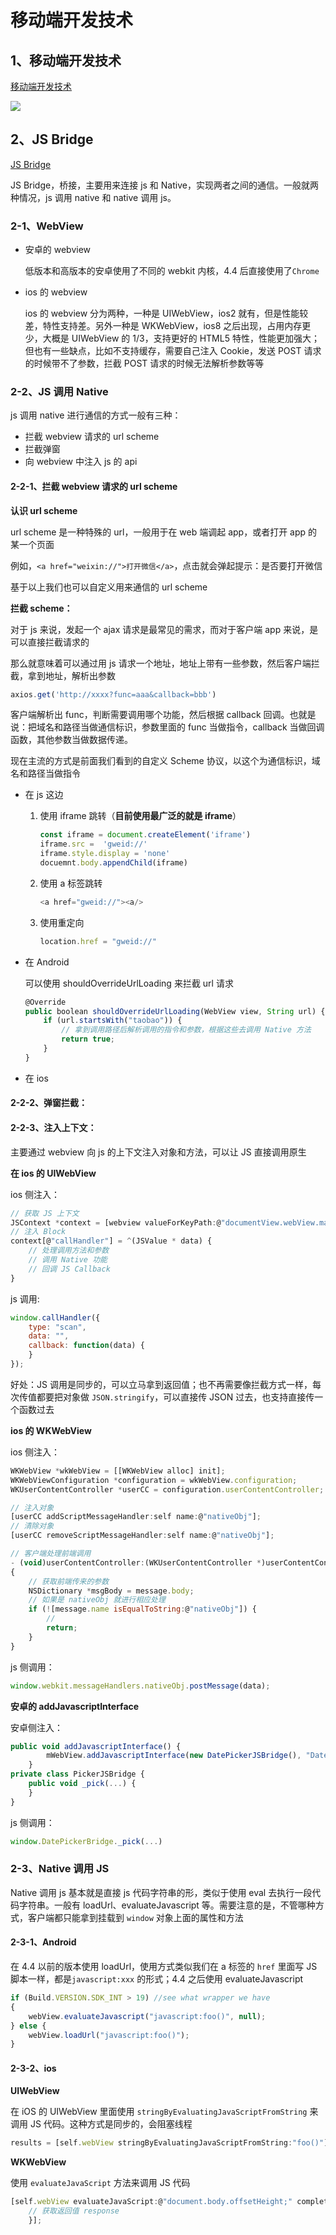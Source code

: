 # 移动端开发技术



## 1、移动端开发技术

[移动端开发技术](https://juejin.cn/post/6915377977765134344#heading-17)

![](../imgs/img11.jpg)



## 2、JS Bridge

[JS Bridge](https://juejin.cn/post/6916316666208976904#heading-19)

JS Bridge，桥接，主要用来连接 js 和 Native，实现两者之间的通信。一般就两种情况，js 调用 native 和 native 调用 js。



### 2-1、WebView

- 安卓的 webview

  低版本和高版本的安卓使用了不同的 webkit 内核，4.4 后直接使用了`Chrome`

- ios 的 webview

  ios 的 webview 分为两种，一种是 UIWebView，ios2 就有，但是性能较差，特性支持差。另外一种是 WKWebView，ios8 之后出现，占用内存更少，大概是 UIWebView 的 1/3，支持更好的 HTML5 特性，性能更加强大；但也有一些缺点，比如不支持缓存，需要自己注入 Cookie，发送 POST 请求的时候带不了参数，拦截 POST 请求的时候无法解析参数等等



### 2-2、JS 调用 Native

js 调用 native 进行通信的方式一般有三种：

- 拦截 webview 请求的 url scheme
- 拦截弹窗
- 向 webview 中注入 js 的 api

#### 2-2-1、拦截 webview 请求的 url scheme

**认识 url scheme**

url scheme 是一种特殊的 url，一般用于在 web 端调起 app，或者打开 app 的某一个页面

例如，`<a href="weixin://">打开微信</a>`，点击就会弹起提示：是否要打开微信

基于以上我们也可以自定义用来通信的 url scheme

**拦截 scheme：**

对于 js 来说，发起一个 ajax 请求是最常见的需求，而对于客户端 app 来说，是可以直接拦截请求的

那么就意味着可以通过用 js 请求一个地址，地址上带有一些参数，然后客户端拦截，拿到地址，解析出参数

```js
axios.get('http://xxxx?func=aaa&callback=bbb')
```

客户端解析出 func，判断需要调用哪个功能，然后根据 callback 回调。也就是说：把域名和路径当做通信标识，参数里面的 func 当做指令，callback 当做回调函数，其他参数当做数据传递。

现在主流的方式是前面我们看到的自定义 Scheme 协议，以这个为通信标识，域名和路径当做指令

- 在 js 这边

  1. 使用 iframe 跳转（**目前使用最广泛的就是 iframe**）

     ```js
     const iframe = document.createElement('iframe')
     iframe.src =  'gweid://'
     iframe.style.display = 'none'
     docuemnt.body.appendChild(iframe)
     ```

  2. 使用 a 标签跳转
      ```js
      <a href="gweid://"><a/>
      ```
      
  3. 使用重定向
  
      ```js
      location.href = "gweid://"
      ```
  
- 在 Android

  可以使用 shouldOverrideUrlLoading 来拦截 url 请求

  ```js
  @Override
  public boolean shouldOverrideUrlLoading(WebView view, String url) {
      if (url.startsWith("taobao")) {
          // 拿到调用路径后解析调用的指令和参数，根据这些去调用 Native 方法
          return true;
      }
  }
  ```

- 在 ios

  



#### 2-2-2、弹窗拦截：



#### 2-2-3、注入上下文：

主要通过 webview 向 js 的上下文注入对象和方法，可以让 JS 直接调用原生

**在 ios 的 UIWebView**

ios 侧注入：

```js
// 获取 JS 上下文
JSContext *context = [webview valueForKeyPath:@"documentView.webView.mainFrame.javaScriptContext"];
// 注入 Block
context[@"callHandler"] = ^(JSValue * data) {
    // 处理调用方法和参数
    // 调用 Native 功能
    // 回调 JS Callback
}
```

js 调用:

```js
window.callHandler({
    type: "scan",
    data: "",
    callback: function(data) {
    }
});
```

好处：JS 调用是同步的，可以立马拿到返回值；也不再需要像拦截方式一样，每次传值都要把对象做 `JSON.stringify`，可以直接传 JSON 过去，也支持直接传一个函数过去

**ios 的 WKWebView**

ios 侧注入：

```js
WKWebView *wkWebView = [[WKWebView alloc] init];
WKWebViewConfiguration *configuration = wkWebView.configuration;
WKUserContentController *userCC = configuration.userContentController;

// 注入对象
[userCC addScriptMessageHandler:self name:@"nativeObj"];
// 清除对象
[userCC removeScriptMessageHandler:self name:@"nativeObj"];

// 客户端处理前端调用
- (void)userContentController:(WKUserContentController *)userContentController didReceiveScriptMessage:(WKScriptMessage *)message
{
    // 获取前端传来的参数
    NSDictionary *msgBody = message.body;
    // 如果是 nativeObj 就进行相应处理
    if (![message.name isEqualToString:@"nativeObj"]) {
        // 
        return;
    }
}
```

js 侧调用：

```js
window.webkit.messageHandlers.nativeObj.postMessage(data);
```

**安卓的 addJavascriptInterface**

安卓侧注入：

```js
public void addJavascriptInterface() {
        mWebView.addJavascriptInterface(new DatePickerJSBridge(), "DatePickerBridge");
    }
private class PickerJSBridge {
    public void _pick(...) {
    }
}
```

js 侧调用：

```js
window.DatePickerBridge._pick(...)
```



### 2-3、Native 调用 JS

Native 调用 js 基本就是直接 js 代码字符串的形，类似于使用 eval 去执行一段代码字符串。一般有 loadUrl、evaluateJavascript 等。需要注意的是，不管哪种方式，客户端都只能拿到挂载到 `window` 对象上面的属性和方法

#### 2-3-1、Android

在 4.4 以前的版本使用 loadUrl，使用方式类似我们在 a 标签的 `href` 里面写 JS 脚本一样，都是`javascript:xxx` 的形式；4.4 之后使用 evaluateJavascript

```js
if (Build.VERSION.SDK_INT > 19) //see what wrapper we have
{
    webView.evaluateJavascript("javascript:foo()", null);
} else {
    webView.loadUrl("javascript:foo()");
}
```

#### 2-3-2、ios

**UIWebView**

在 iOS 的 UIWebView 里面使用 `stringByEvaluatingJavaScriptFromString` 来调用 JS 代码。这种方式是同步的，会阻塞线程

```js
results = [self.webView stringByEvaluatingJavaScriptFromString:"foo()"];
```

**WKWebView**

使用 `evaluateJavaScript` 方法来调用 JS 代码

```js
[self.webView evaluateJavaScript:@"document.body.offsetHeight;" completionHandler:^(id _Nullable response, NSError * _Nullable error) {
    // 获取返回值 response
    }];
```

